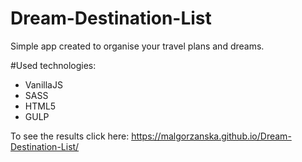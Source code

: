 # Dream-Destination-List

Simple app created to organise your travel plans and dreams.

#Used technologies:

- VanillaJS
- SASS
- HTML5
- GULP

To see the results click here:
https://malgorzanska.github.io/Dream-Destination-List/
